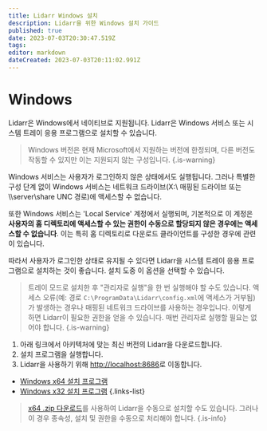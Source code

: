 ```yaml
---
title: Lidarr Windows 설치
description: Lidarr을 위한 Windows 설치 가이드
published: true
date: 2023-07-03T20:30:47.519Z
tags: 
editor: markdown
dateCreated: 2023-07-03T20:11:02.991Z
---
```


# Windows

Lidarr은 Windows에서 네이티브로 지원됩니다. Lidarr은 Windows 서비스 또는 시스템 트레이 응용 프로그램으로 설치할 수 있습니다.
> Windows 버전은 현재 Microsoft에서 지원하는 버전에 한정되며, 다른 버전도 작동할 수 있지만 이는 지원되지 않는 구성입니다.
{.is-warning}

Windows 서비스는 사용자가 로그인하지 않은 상태에서도 실행됩니다. 그러나 특별한 구성 단계 없이 Windows 서비스는 네트워크 드라이브(X:\ 매핑된 드라이브 또는 \\\server\share UNC 경로)에 액세스할 수 없습니다.

또한 Windows 서비스는 'Local Service' 계정에서 실행되며, 기본적으로 이 계정은 **사용자의 홈 디렉토리에 액세스할 수 있는 권한이 수동으로 할당되지 않은 경우에는 액세스할 수 없습니다**. 이는 특히 홈 디렉토리로 다운로드 클라이언트를 구성한 경우에 관련이 있습니다.

따라서 사용자가 로그인한 상태로 유지될 수 있다면 Lidarr을 시스템 트레이 응용 프로그램으로 설치하는 것이 좋습니다. 설치 도중 이 옵션을 선택할 수 있습니다.

> 트레이 모드로 설치한 후 "관리자로 실행"을 한 번 실행해야 할 수도 있습니다. 액세스 오류(예: 경로 `C:\ProgramData\Lidarr\config.xml`에 액세스가 거부됨)가 발생하는 경우나 매핑된 네트워크 드라이브를 사용하는 경우입니다. 이렇게 하면 Lidarr이 필요한 권한을 얻을 수 있습니다. 매번 관리자로 실행할 필요는 없어야 합니다.
{.is-warning}

1. 아래 링크에서 아키텍처에 맞는 최신 버전의 Lidarr을 다운로드합니다.
1. 설치 프로그램을 실행합니다.
1. Lidarr을 사용하기 위해 <http://localhost:8686>로 이동합니다.

- [Windows x64 설치 프로그램](https://lidarr.servarr.com/v1/update/master/updatefile?os=windows&runtime=netcore&arch=x64&installer=true)
- [Windows x32 설치 프로그램](https://lidarr.servarr.com/v1/update/master/updatefile?os=windows&runtime=netcore&arch=x86&installer=true)
{.links-list}

> [x64 .zip 다운로드](https://lidarr.servarr.com/v1/update/master/updatefile?os=windows&runtime=netcore&arch=x64)를 사용하여 Lidarr을 수동으로 설치할 수도 있습니다. 그러나 이 경우 종속성, 설치 및 권한을 수동으로 처리해야 합니다.
{.is-info}